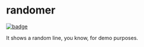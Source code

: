 # randomer

[![badge](https://cd.screwdriver.cd/pipelines/97/badge)](https://cd.screwdriver.cd/pipelines/97)

It shows a random line, you know, for demo purposes.
